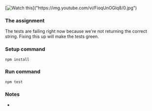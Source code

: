 ###
[![Watch this]("https://img.youtube.com/vi/FioqUnOGlq8/0.jpg")]("https://img.youtube.com/vi/FioqUnOGlq8/0.jpg")

### The assignment
The tests are failing right now because we're not returning the correct string. Fixing this up will make the tests green.

### Setup command
`npm install`

### Run command
`npm test`

### Notes
- 
